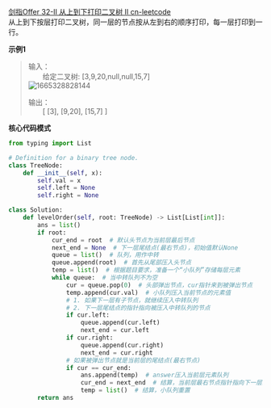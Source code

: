 [剑指Offer 32-II 从上到下打印二叉树 II cn-leetcode](https://leetcode.cn/problems/cong-shang-dao-xia-da-yin-er-cha-shu-ii-lcof/)
<br>从上到下按层打印二叉树，同一层的节点按从左到右的顺序打印，每一层打印到一行。

**示例1**
>输入：
> <br>&emsp;&emsp;给定二叉树: [3,9,20,null,null,15,7]
> <br>![1665328828144](https://user-images.githubusercontent.com/92873873/194764975-324d3b12-579d-404a-90ec-7c479530b4c4.png)
>
>输出：
> <br>&emsp;&emsp;[
  [3],
  [9,20],
  [15,7]
]


**核心代码模式**

```python
from typing import List

# Definition for a binary tree node.
class TreeNode:
    def __init__(self, x):
        self.val = x
        self.left = None
        self.right = None

class Solution:
    def levelOrder(self, root: TreeNode) -> List[List[int]]:
        ans = list()
        if root:
            cur_end = root  # 默认头节点为当前层最后节点
            next_end = None  # 下一层尾结点(最右节点)，初始值默认None
            queue = list()  # 队列，用作中转
            queue.append(root)  # 首先从尾部压入头节点
            temp = list()  # 根据题目要求，准备一个“小队列”存储每层元素
            while queue:  # 当中转队列不为空
                cur = queue.pop(0)  # 头部弹出节点，cur指针来到被弹出节点
                temp.append(cur.val)  # 小队列压入当前节点的元素值
                # 1. 如果下一层有子节点，就继续压入中转队列
                # 2. 下一层尾结点的指针指向被压入中转队列的节点
                if cur.left:
                    queue.append(cur.left)
                    next_end = cur.left
                if cur.right:
                    queue.append(cur.right)
                    next_end = cur.right
                # 如果被弹出节点就是当前层的尾结点(最右节点)
                if cur == cur_end:
                    ans.append(temp)  # answer压入当前层元素队列
                    cur_end = next_end  # 结算，当前层最右节点指针指向下一层最右节点
                    temp = list()  # 结算，小队列重置
        return ans
```

